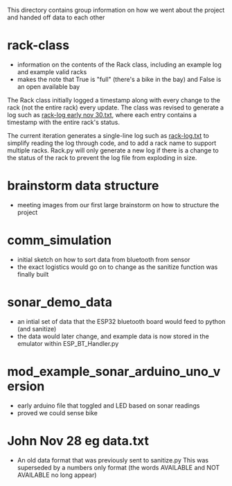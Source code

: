 This directory contains group information on how we went about the project and handed off data to each other

# rack-class
- information on the contents of the Rack class, including an example log and example valid racks
- makes the note that True is "full" (there's a bike in the bay) and False is an open available bay

The Rack class initially logged a timestamp along with every change to the rack (not the entire rack) every update. The class was revised to generate a log such as [rack-log early nov 30.txt](/Standards/rack-class/rack-log_early_nov_30.txt), where each entry contains a timestamp with the entire rack's status.

The current iteration generates a single-line log such as [rack-log.txt](/Standards/rack-class/rack-log.txt) to simplify reading the log through code, and to add a rack name to support multiple racks. Rack.py will only generate a new log if there is a change to the status of the rack to prevent the log file from exploding in size.

# brainstorm data structure
- meeting images from our first large brainstorm on how to structure the project

# comm_simulation
- initial sketch on how to sort data from bluetooth from sensor
- the exact logistics would go on to change as the sanitize function was finally built

# sonar_demo_data
- an intial set of data that the ESP32 bluetooth board would feed to python (and sanitize)
- the data would later change, and example data is now stored in the emulator within ESP_BT_Handler.py

# mod_example_sonar_arduino_uno_version
- early arduino file that toggled and LED based on sonar readings
- proved we could sense bike

# John Nov 28 eg data.txt
- An old data format that was previously sent to sanitize.py This was superseded by a numbers only format (the words AVAILABLE and NOT AVAILABLE no long appear)
